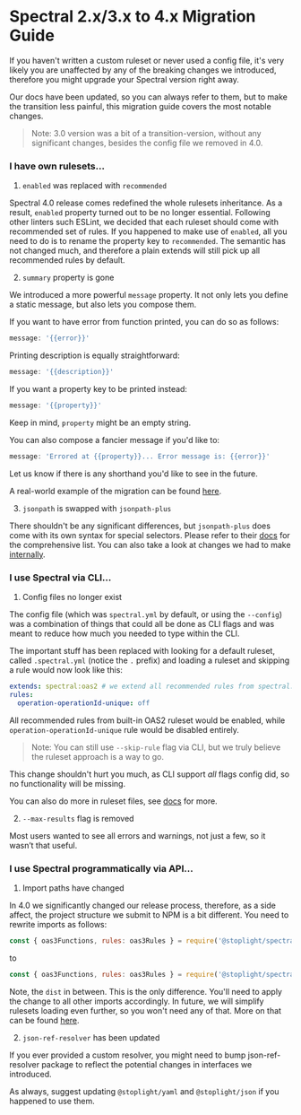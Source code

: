 # Spectral 2.x/3.x to 4.x Migration Guide

If you haven't written a custom ruleset or never used a config file,
it's very likely you are unaffected by any of the breaking changes we introduced,
therefore you might upgrade your Spectral version right away.

Our docs have been updated, so you can always refer to them, but to make the transition less painful,
this migration guide covers the most notable changes.

> Note: 3.0 version was a bit of a transition-version, without any significant changes, besides the config file we removed in 4.0.

### I have own rulesets...

1. `enabled` was replaced with `recommended`

Spectral 4.0 release comes redefined the whole rulesets inheritance. As a result, `enabled` property turned out to be no longer essential.
Following other linters such ESLint, we decided that each ruleset should come with recommended set of rules.
If you happened to make use of `enabled`, all you need to do is to rename the property key to `recommended`.
The semantic has not changed much, and therefore a plain extends will still pick up all recommended rules by default.

2. `summary` property is gone

We introduced a more powerful `message` property. It not only lets you define a static message, but also lets you compose them.

If you want to have error from function printed, you can do so as follows:

```js
message: '{{error}}'
```

Printing description is equally straightforward:

```js
message: '{{description}}'
```

If you want a property key to be printed instead:

```js
message: '{{property}}'
```

Keep in mind, `property` might be an empty string.

You can also compose a fancier message if you'd like to:

```js
message: 'Errored at {{property}}... Error message is: {{error}}'
```

Let us know if there is any shorthand you'd like to see in the future.

A real-world example of the migration can be found [here](https://github.com/stoplightio/spectral/issues/367).

3. `jsonpath` is swapped with `jsonpath-plus`

There shouldn't be any significant differences, but `jsonpath-plus` does come with its own syntax for special selectors.
Please refer to their [docs](https://github.com/s3u/JSONPath#features) for the comprehensive list. 
You can also take a look at changes we had to make [internally](https://github.com/stoplightio/spectral/pull/347/commits/c79691da636f76c5b0ab5c611779d6be16d32292).

### I use Spectral via CLI...

1. Config files no longer exist

The config file (which was `spectral.yml` by default, or using the `--config`) was a combination of things that could all be done as CLI flags and was meant to reduce how much you needed to type within the CLI.

The important stuff has been replaced with looking for a default ruleset, called `.spectral.yml` (notice the `.` prefix) and loading a ruleset and skipping a rule would now look like this:

```yaml
extends: spectral:oas2 # we extend all recommended rules from spectral:oas2
rules:
  operation-operationId-unique: off
```

All recommended rules from built-in OAS2 ruleset would be enabled, while `operation-operationId-unique` rule would be disabled entirely.

> Note: You can still use `--skip-rule` flag via CLI, but we truly believe the ruleset approach is a way to go.

This change shouldn't hurt you much, as CLI support *all* flags config did, so no functionality will be missing.

You can also do more in ruleset files, see [docs](https://github.com/stoplightio/spectral/blob/develop/docs/rulesets.md) for more. 

2. `--max-results` flag is removed

Most users wanted to see all errors and warnings, not just a few, so it wasn’t that useful.

### I use Spectral programmatically via API...

1. Import paths have changed

In 4.0 we significantly changed our release process,
therefore, as a side affect, the project structure we submit to NPM is a bit different.
You need to rewrite imports as follows:

```js
const { oas3Functions, rules: oas3Rules } = require('@stoplight/spectral/rulesets/oas3');
```

to

```js
const { oas3Functions, rules: oas3Rules } = require('@stoplight/spectral/dist/rulesets/oas3');
```

Note, the `dist` in between. This is the only difference. You'll need to apply the change to all other imports accordingly.
In future, we will simplify rulesets loading even further, so you won't need any of that.
More on that can be found [here](https://github.com/stoplightio/spectral/issues/366).

2. `json-ref-resolver` has been updated

If you ever provided a custom resolver, you might need to bump json-ref-resolver package to reflect the potential changes in interfaces we introduced.

As always, suggest updating `@stoplight/yaml` and `@stoplight/json` if you happened to use them.
